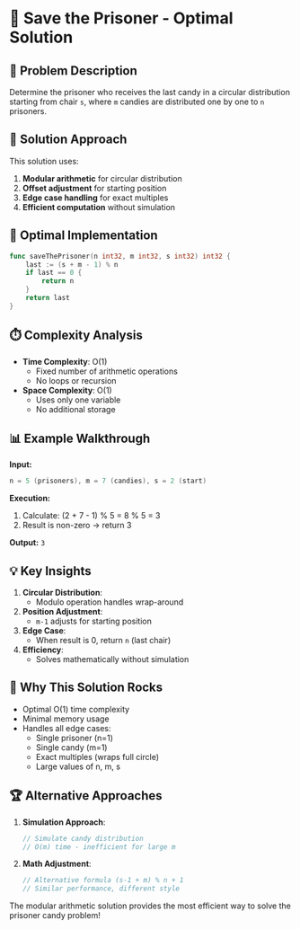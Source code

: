 # 🎪 Save the Prisoner - Optimal Solution

## 🎯 Problem Description
Determine the prisoner who receives the last candy in a circular distribution starting from chair `s`, where `m` candies are distributed one by one to `n` prisoners.

## 🧠 Solution Approach
This solution uses:
1. **Modular arithmetic** for circular distribution
2. **Offset adjustment** for starting position
3. **Edge case handling** for exact multiples
4. **Efficient computation** without simulation

## 🚀 Optimal Implementation
```go
func saveThePrisoner(n int32, m int32, s int32) int32 {
    last := (s + m - 1) % n
    if last == 0 {
        return n
    }
    return last
}
```

## ⏱️ Complexity Analysis
- **Time Complexity**: O(1)
  - Fixed number of arithmetic operations
  - No loops or recursion
- **Space Complexity**: O(1)
  - Uses only one variable
  - No additional storage

## 📊 Example Walkthrough
**Input:**
```go
n = 5 (prisoners), m = 7 (candies), s = 2 (start)
```

**Execution:**
1. Calculate: (2 + 7 - 1) % 5 = 8 % 5 = 3
2. Result is non-zero → return 3

**Output:** `3`

## 💡 Key Insights
1. **Circular Distribution**:
   - Modulo operation handles wrap-around
2. **Position Adjustment**:
   - `m-1` adjusts for starting position
3. **Edge Case**:
   - When result is 0, return `n` (last chair)
4. **Efficiency**:
   - Solves mathematically without simulation

## 🌟 Why This Solution Rocks
- Optimal O(1) time complexity
- Minimal memory usage
- Handles all edge cases:
  - Single prisoner (n=1)
  - Single candy (m=1)
  - Exact multiples (wraps full circle)
  - Large values of n, m, s

## 🏆 Alternative Approaches
1. **Simulation Approach**:
   ```go
   // Simulate candy distribution
   // O(m) time - inefficient for large m
   ```
2. **Math Adjustment**:
   ```go
   // Alternative formula (s-1 + m) % n + 1
   // Similar performance, different style
   ```

The modular arithmetic solution provides the most efficient way to solve the prisoner candy problem!